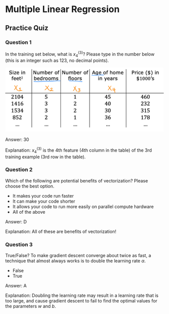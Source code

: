 # Multiple Linear Regression

## Practice Quiz

### Question 1

In the training set below, what is $x_4^{(3)}$? Please type in the number below (this is an integer such as 123, no decimal points).

![image.png](./images/C1_W2_Q1_MLRTable.png)

Answer: 30

Explanation: $x_4^{(3)}$ is the 4th feature (4th column in the table) of the 3rd training example (3rd row in the table).

### Question 2

Which of the following are potential benefits of vectorization? Please choose the best option.

- It makes your code run faster
- It can make your code shorter
- It allows your code to run more easily on parallel compute hardware
- All of the above

Answer: D

Explanation: All of these are benefits of vectorization!

### Question 3

True/False? To make gradient descent converge about twice as fast, a technique that almost always works is to double the learning rate $\alpha$.

- False
- True

Answer: A

Explanation: Doubling the learning rate may result in a learning rate that is too large, and cause gradient descent to fail to find the optimal values for the parameters $w$ and $b$.
